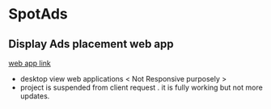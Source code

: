   # SpotAds
 ## Display Ads placement web app
 [web app link](https://www.spotads.live)

* desktop view web applications < Not Responsive purposely >
* project is suspended from client request . it is fully working but not more updates.
